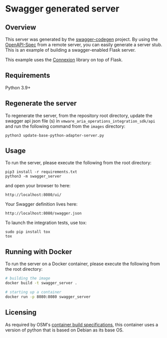 # Swagger generated server

## Overview
This server was generated by the [swagger-codegen](https://github.com/swagger-api/swagger-codegen) project. By using the
[OpenAPI-Spec](https://github.com/swagger-api/swagger-core/wiki) from a remote server, you can easily generate a server stub.  This
is an example of building a swagger-enabled Flask server.

This example uses the [Connexion](https://github.com/zalando/connexion) library on top of Flask.

## Requirements
Python 3.9+

## Regenerate the server
To regenerate the server, from the repository root directory, update the swagger api json file (s)
in `vmware_aria_operations_integration_sdk/api` and run the following command from the `images` directory:
```
python3 update-base-python-adapter-server.py
```

## Usage
To run the server, please execute the following from the root directory:

```
pip3 install -r requirements.txt
python3 -m swagger_server
```

and open your browser to here:

```
http://localhost:8080/ui/
```

Your Swagger definition lives here:

```
http://localhost:8080/swagger.json
```

To launch the integration tests, use tox:
```
sudo pip install tox
tox
```

## Running with Docker

To run the server on a Docker container, please execute the following from the root directory:

```bash
# building the image
docker build -t swagger_server .

# starting up a container
docker run -p 8080:8080 swagger_server
```

## Licensing

As required by OSM's [container build specifications](https://onevmw.sharepoint.com/:w:/s/container-build-specification/EVljkfvbAllMvOQEdp1t2h8B2oTWMx2ZyPWWplKEESKaBw?e=U1njsq), this container uses a version of python that is based on Debian as its base OS.
